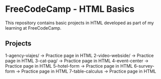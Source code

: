 # FreeCodeCamp - HTML Basics

This repository contains basic projects in HTML developed as part of my learning at FreeCodeCamp.
## Projects
1-agency-viajes/ → Practice page in HTML
2-video-webside/ → Practice page in HTML
3-cat-pag/ → Practice page in HTML
4-event-center → Practice page in HTML
5-hotel-form → Practice page in HTML
6-survey-form → Practice page in HTML
7-table-calculus → Practice page in HTML
